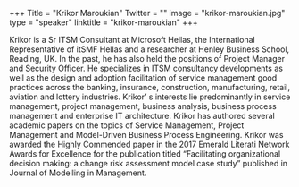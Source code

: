 +++
Title = "Krikor Maroukian"
Twitter = ""
image = "krikor-maroukian.jpg"
type = "speaker"
linktitle = "krikor-maroukian"
+++

Krikor is a Sr ITSM Consultant at Microsoft Hellas, the International Representative of itSMF Hellas and a researcher at Henley Business School, Reading, UK. In the past, he has also held the positions of Project Manager and Security Officer. He specializes in ITSM consultancy developments as well as the design and adoption facilitation of service management good practices across the banking, insurance, construction, manufacturing, retail, aviation and lottery industries.
Krikor’ s interests lie predominantly in service management, project management, business analysis, business process management and enterprise IT architecture. Krikor has authored several academic papers on the topics of Service Management, Project Management and Model-Driven Business Process Engineering. Krikor was awarded the Highly Commended paper in the 2017 Emerald Literati Network Awards for Excellence for the publication titled “Facilitating organizational decision making: a change risk assessment model case study” published in Journal of Modelling in Management.
